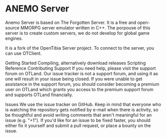 # ANEMO Server
Anemo Server is based on The Forgotten Server. It is a free and open-source MMORPG server emulator written in C++. The porpouse of this server is to create custom servers, we do not develop for global game engines.

It is a fork of the OpenTibia Server project. To connect to the server, you can use OTClient.

Getting Started
Compiling, alternatively download releases
Scripting Reference
Contributing
Support
If you need help, please visit the support forum on OTLand. Our issue tracker is not a support forum, and using it as one will result in your issue being closed. If you were unable to get assistance in the support forum, you should consider becoming a premium user on OTLand which grants you access to the premium support forum and supports OTLand financially.

Issues
We use the issue tracker on GitHub. Keep in mind that everyone who is watching the repository gets notified by e-mail when there is activity, so be thoughtful and avoid writing comments that aren't meaningful for an issue (e.g. "+1"). If you'd like for an issue to be fixed faster, you should either fix it yourself and submit a pull request, or place a bounty on the issue.
